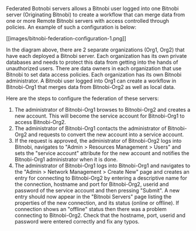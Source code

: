 Federated Botnobi servers allows a Bitnobi user logged into one Bitnobi server (Originating Bitnobi) to create a workflow that can merge data from one or more Remote Bitnobi servers with access controlled through policies. An example of such a configuration is below:

[[images/bitnobi-federation-configuration-1.png]]

In the diagram above, there are 2 separate organizations (Org1, Org2) that have each deployed a Bitnobi server. Each organization has its own private databases and needs to protect this data from getting into the hands of unauthorized users.
There are data owners in each organization that use Bitnobi to set data access policies. Each organization has its own Bitnobi administrator. A Bitnobi user logged into Org1 can create a workflow in Bitnobi-Org1 that merges data from Bitnobi-Org2 as well as local data.

Here are the steps to configure the federation of these servers:

1. The administrator of Bitnobi-Org1 browses to Bitnobi-Org2 and creates a new account. This will become the service account for Bitnobi-Org1 to access Bitnobi-Org2.
2. The administrator of Bitnobi-Org1 contacts the administrator of Bitnobi-Org2 and requests to convert the new account into a service account.
3. If the request is approved, the administrator of Bitnobi-Org2 logs into Bitnobi, navigates to "Admin > Resources Management > Users" and sets the "service account" attribute for the new account and notifies the Bitnobi-Org1 administrator when it is done.
4. The administrator of Bitnobi-Org1 logs into Bitnobi-Org1 and navigates to the "Admin > Network Management > Create New" page and creates an entry for connecting to Bitnobi-Org2 by entering a descriptive name for the connection, hostname and port for Bitnobi-Org2, userid and password of the service account and then pressing "Submit". A new entry should now appear in the "Bitnobi Servers" page listing the properties of the new connection, and its status (online or offline). If connection shows an "offline" status then there was a problem connecting to Bitnobi-Org2. Check that the hostname, port, userid and password were entered correctly and fix any typos. 


